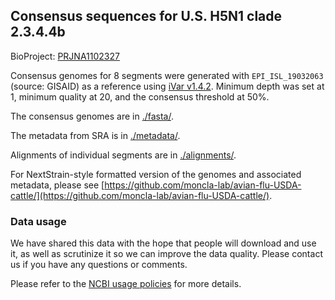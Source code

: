 ## Consensus sequences for U.S. H5N1 clade 2.3.4.4b

BioProject: [PRJNA1102327](https://www.ncbi.nlm.nih.gov/bioproject/PRJNA1102327)

Consensus genomes for 8 segments were generated with `EPI_ISL_19032063` (source: GISAID) as a reference using [iVar v1.4.2](https://github.com/andersen-lab/ivar). Minimum depth was set at 1, minimum quality at 20, and the consensus threshold at 50%. 

The consensus genomes are in [./fasta/](./fasta). 

The metadata from SRA is in [./metadata/](./metadata). 

Alignments of individual segments are in [./alignments/](./alignments).

For NextStrain-style formatted version of the genomes and associated metadata,  please see [https://github.com/moncla-lab/avian-flu-USDA-cattle/](https://github.com/moncla-lab/avian-flu-USDA-cattle/). 

### Data usage

We have shared this data with the hope that people will download and use it, as well as scrutinize it so we can improve the data quality. Please contact us if you have any questions or comments.

Please refer to the [NCBI usage policies]( https://www.ncbi.nlm.nih.gov/home/about/policies/) for more details.